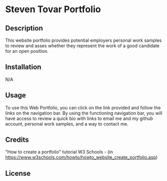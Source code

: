 # Steven Tovar Portfolio

## Description

This website portfolio provides potential employers personal work samples to review and asses whether they represent the work of a good candidate for an open position.

## Installation

N/A

## Usage

To use this Web Portfolio, you can click on the link provided and follow the links on the navigation bar. By using the functioning navigation bar, you will have access to review a quick bio with links to email me and my github account, personal work samples, and a way to contact me. 

## Credits

"How to create a portfolio" tutorial W3 Schools - (in https://www.w3schools.com/howto/howto_website_create_portfolio.asp)

## License

